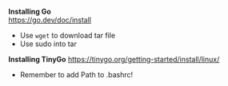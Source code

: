 **Installing Go**	
https://go.dev/doc/install
- Use `wget` to download tar file
- Use sudo into tar

**Installing TinyGo**
https://tinygo.org/getting-started/install/linux/
- Remember to add Path to .bashrc!

